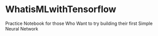 # WhatisMLwithTensorflow
Practice Notebook for those Who Want to try building their first Simple Neural Network
